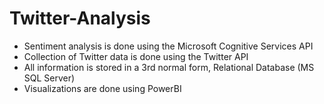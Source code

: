 ﻿# Twitter-Analysis

* Sentiment analysis is done using the Microsoft Cognitive Services API
* Collection of Twitter data is done using the Twitter API
* All information is stored in a 3rd normal form, Relational Database (MS SQL Server)
* Visualizations are done using PowerBI
